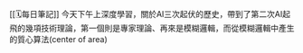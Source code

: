 [[🗓️每日筆記]]
今天下午上深度學習，關於AI三次起伏的歷史，帶到了第二次AI起飛的幾項技術理論，第一個則是專家理論、再來是模糊邏輯，而從模糊邏輯中產生的質心算法(center of area)
